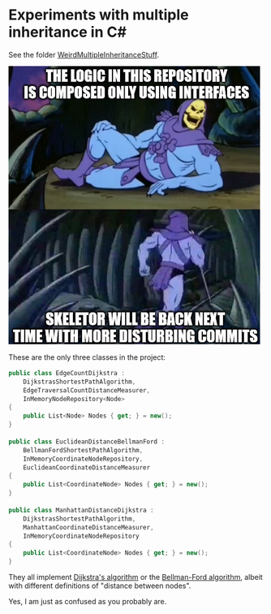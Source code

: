 ﻿# Experiments with multiple inheritance in C#

See the folder [WeirdMultipleInheritanceStuff](./WeirdMultipleInheritanceStuff).

![A memetic image with skeletor in it that says "The logic in this repository is composed only using interfaces" in the first slide with a picture of skeletor dumping some uncomfortable facts from a comfortable position while in the second slide he is running away saying "Skeletor will be back next time with more disturbin commits"](./Skeletor.png)

These are the only three classes in the project:

```csharp
public class EdgeCountDijkstra : 
    DijkstrasShortestPathAlgorithm, 
    EdgeTraversalCountDistanceMeasurer,
    InMemoryNodeRepository<Node>
{
    public List<Node> Nodes { get; } = new();
}

public class EuclideanDistanceBellmanFord :
    BellmanFordShortestPathAlgorithm,
    InMemoryCoordinateNodeRepository,
    EuclideanCoordinateDistanceMeasurer
{
    public List<CoordinateNode> Nodes { get; } = new();
}

public class ManhattanDistanceDijkstra : 
    DijkstrasShortestPathAlgorithm, 
    ManhattanCoordinateDistanceMeasurer,
    InMemoryCoordinateNodeRepository
{
    public List<CoordinateNode> Nodes { get; } = new();
}
```

They all implement [Dijkstra's algorithm](https://en.wikipedia.org/wiki/Dijkstra%27s_algorithm) or the [Bellman-Ford algorithm](https://en.wikipedia.org/wiki/Bellman%E2%80%93Ford_algorithm), albeit with different definitions of "distance between nodes".

Yes, I am just as confused as you probably are.
